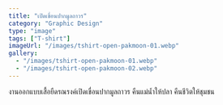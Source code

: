 ```yaml
---
title: "เปิดเขื่อนปากมูลถาวร"
category: "Graphic Design"
type: "image"
tags: ["T-shirt"]
imageUrl: "/images/tshirt-open-pakmoon-01.webp"
gallery:
  - "/images/tshirt-open-pakmoon-01.webp"
  - "/images/tshirt-open-pakmoon-02.webp"
---
```


งานออกแบบเสื้อยืดรณรงค์เปิดเขื่อนปากมูลถาวร คืนแม่น้ำให้ปลา คืนชีวิตให้ชุมชน
